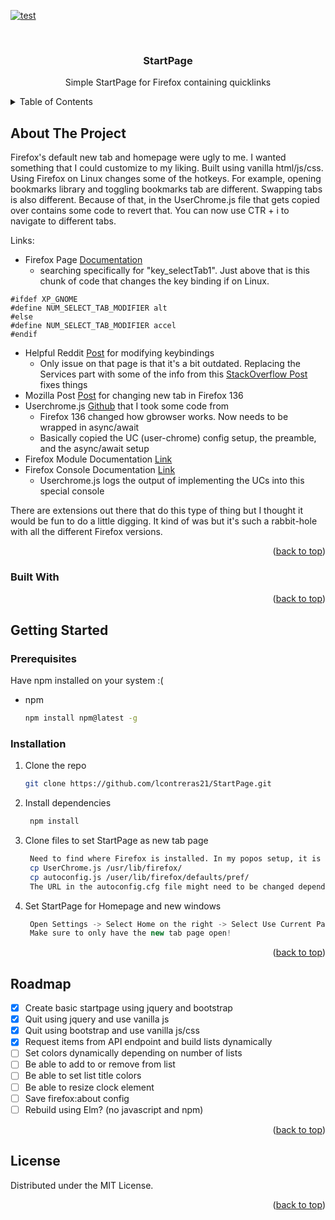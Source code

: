 <!-- Template from https://github.com/othneildrew/Best-README-Template -->
<a name="readme-top"></a>

<!-- *** https://www.markdownguide.org/basic-syntax/#reference-style-links -->
[![test][test-sheild]][test-url]

<!-- PROJECT LOGO -->
<br />
<div align="center">
<h3 align="center">StartPage</h3>

  <p align="center">
    Simple StartPage for Firefox containing quicklinks
  </p>
</div>

<!-- TABLE OF CONTENTS -->
<details>
  <summary>Table of Contents</summary>
  <ol>
    <li>
      <a href="#about-the-project">About The Project</a>
      <ul>
        <li><a href="#built-with">Built With</a></li>
      </ul>
    </li>
    <li>
      <a href="#getting-started">Getting Started</a>
      <ul>
        <li><a href="#prerequisites">Prerequisites</a></li>
        <li><a href="#installation">Installation</a></li>
      </ul>
    </li>
    <li><a href="#roadmap">Roadmap</a></li>
    <li><a href="#license">License</a></li>
  </ol>
</details>

<!-- ABOUT -->
## About The Project 

Firefox's default new tab and homepage were ugly to me. I wanted something that I could customize to my liking. Built using vanilla html/js/css. 
Using Firefox on Linux changes some of the hotkeys. For example, opening bookmarks library and toggling bookmarks tab are different. Swapping tabs is also different. Because of that, in the UserChrome.js file that gets copied over contains some code to revert that. You can now use CTR + i to navigate to different tabs. 

Links: 
* Firefox Page [Documentation](https://searchfox.org/mozilla-release/source/browser/base/content/browser-sets.inc)
    - searching specifically for "key_selectTab1". Just above that is this chunk of code that changes the key binding if on Linux.
```
#ifdef XP_GNOME
#define NUM_SELECT_TAB_MODIFIER alt
#else
#define NUM_SELECT_TAB_MODIFIER accel
#endif
```
* Helpful Reddit [Post](https://www.reddit.com/r/firefox/comments/kilmm2/restore_ctrlshiftb_library_by_setting_configjs/) for modifying keybindings
    - Only issue on that page is that it's a bit outdated. Replacing the Services part with some of the info from this [StackOverflow Post](https://superuser.com/questions/1271147/change-key-bindings-keyboard-shortcuts-in-firefox-57) fixes things
* Mozilla Post [Post](https://support.mozilla.org/mk/questions/1490993) for changing new tab in Firefox 136
* Userchrome.js [Github](https://github.com/AveYo/fox/blob/main/UserChrome.js) that I took some code from
    - Firefox 136 changed how gbrowser works. Now needs to be wrapped in async/await 
    - Basically copied the UC (user-chrome) config setup, the preamble, and the async/await setup
* Firefox Module Documentation [Link](https://firefox-source-docs.mozilla.org/jsloader/system-modules.html)
* Firefox Console Documentation [Link](https://firefox-source-docs.mozilla.org/devtools-user/browser_console/index.html)
    - Userchrome.js logs the output of implementing the UCs into this special console

There are extensions out there that do this type of thing but I thought it would be fun to do a little digging. It kind of was but it's such a rabbit-hole with all the different Firefox versions.



<p align="right">(<a href="#readme-top">back to top</a>)</p>

### Built With

<p align="right">(<a href="#readme-top">back to top</a>)</p>

<!-- GETTING STARTED -->
## Getting Started

### Prerequisites

Have npm installed on your system :(
* npm
  ```sh
  npm install npm@latest -g
  ```

### Installation

1. Clone the repo
   ```sh
   git clone https://github.com/lcontreras21/StartPage.git
   ```
2. Install dependencies
   ```sh
    npm install
   ```
2. Clone files to set StartPage as new tab page
   ```sh
    Need to find where Firefox is installed. In my popos setup, it is in /usr/lib/. In windows, it is in C://Program Files/
    cp UserChrome.js /usr/lib/firefox/
    cp autoconfig.js /user/lib/firefox/defaults/pref/
    The URL in the autoconfig.cfg file might need to be changed depending on OS
   ```
4. Set StartPage for Homepage and new windows
   ```js
    Open Settings -> Select Home on the right -> Select Use Current Pages
    Make sure to only have the new tab page open!
   ```

<p align="right">(<a href="#readme-top">back to top</a>)</p>

<!-- ROADMAP -->
## Roadmap

- [x] Create basic startpage using jquery and bootstrap
- [x] Quit using jquery and use vanilla js
- [x] Quit using bootstrap and use vanilla js/css
- [x] Request items from API endpoint and build lists dynamically
- [ ] Set colors dynamically depending on number of lists
- [ ] Be able to add to or remove from list
- [ ] Be able to set list title colors
- [ ] Be able to resize clock element
- [ ] Save firefox:about config
- [ ] Rebuild using Elm? (no javascript and npm)

<p align="right">(<a href="#readme-top">back to top</a>)</p>

<!-- LICENSE -->
## License

Distributed under the MIT License.

<p align="right">(<a href="#readme-top">back to top</a>)</p>

<!-- MARKDOWN LINKS & IMAGES -->
<!-- https://www.markdownguide.org/basic-syntax/#reference-style-links -->
[test-sheild]: https://img.shields.io/badge/EZPZ-purple?logo=github&style=for-the-badge
[test-url]: http://youtube.com
